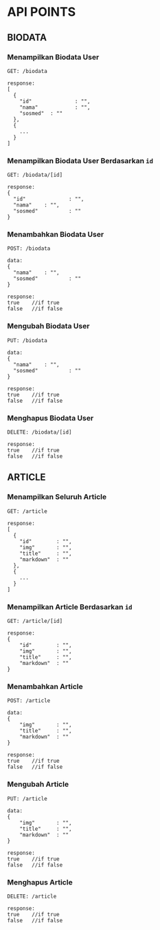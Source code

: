 # API POINTS

## BIODATA

### Menampilkan Biodata User
```
GET: /biodata

response:
[
  {
    "id"              : "",
    "nama"            : "",
    "sosmed"  : ""
  },
  {
    ...
  }
]
```
### Menampilkan Biodata User Berdasarkan ```id```
```
GET: /biodata/[id]

response:
{
  "id"              : "",
  "nama"    : "",
  "sosmed"          : ""
}
```
### Menambahkan Biodata User
```
POST: /biodata

data:
{
  "nama"    : "",
  "sosmed"          : ""
}

response:
true    //if true
false   //if false
```
### Mengubah Biodata User
```
PUT: /biodata

data:
{
  "nama"    : "",
  "sosmed"          : ""
}

response:
true    //if true
false   //if false
```
### Menghapus Biodata User
```
DELETE: /biodata/[id]

response:
true    //if true
false   //if false
```
## ARTICLE
### Menampilkan Seluruh Article
```
GET: /article

response:
[
  {
    "id"        : "",
    "img"       : "",
    "title"     : "",
    "markdown"  : ""
  },
  {
    ...
  }
]
```
### Menampilkan Article Berdasarkan ```id```
```
GET: /article/[id]

response:
{
    "id"        : "",
    "img"       : "",
    "title"     : "",
    "markdown"  : ""
}
```
### Menambahkan Article
```
POST: /article

data:
{
    "img"       : "",
    "title"     : "",
    "markdown"  : ""
}

response:
true    //if true
false   //if false
```
### Mengubah Article
```
PUT: /article

data:
{
    "img"       : "",
    "title"     : "",
    "markdown"  : ""
}

response:
true    //if true
false   //if false
```
### Menghapus Article
```
DELETE: /article

response:
true    //if true
false   //if false
```